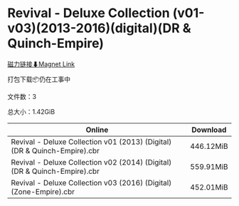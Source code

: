 # Revival - Deluxe Collection (v01-v03)(2013-2016)(digital)(DR & Quinch-Empire)

[磁力链接⬇Magnet Link](magnet:?xt=urn:btih:0943649033d49a1eea4ae00580687f90624ce284&dn=Revival%20-%20Deluxe%20Collection%20%28v01-v03%29%282013-2016%29%28digital%29%28DR%20%26%20Quinch-Empire%29)

打包下载📦仍在工事中

文件数：3

总大小：1.42GiB

Online | Download
--- | ---
Revival - Deluxe Collection v01 (2013) (Digital) (DR & Quinch-Empire).cbr | 446.12MiB
Revival - Deluxe Collection v02 (2014) (Digital) (DR & Quinch-Empire).cbr | 559.91MiB
Revival - Deluxe Collection v03 (2016) (Digital) (Zone-Empire).cbr | 452.01MiB